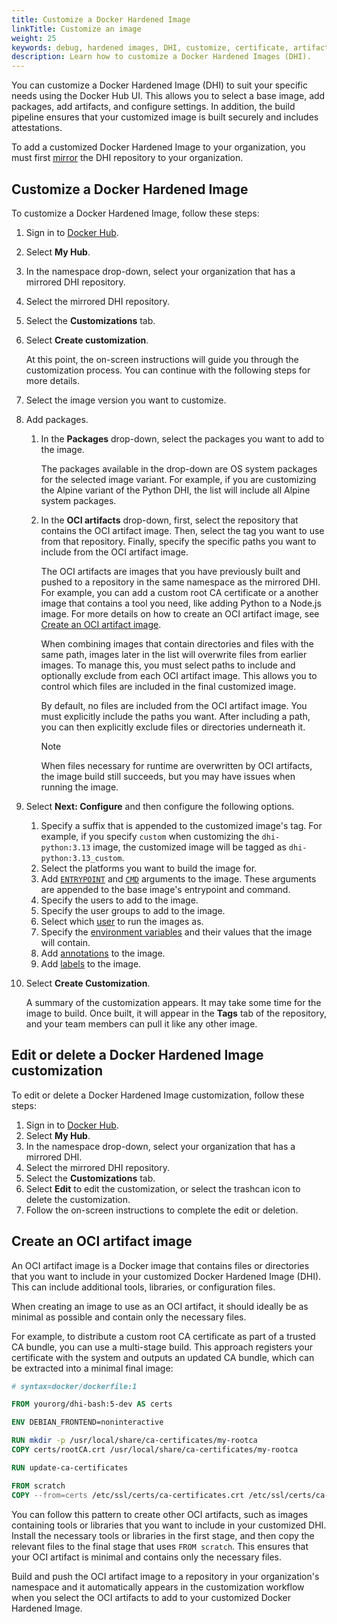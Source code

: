 ```yaml
---
title: Customize a Docker Hardened Image
linkTitle: Customize an image
weight: 25
keywords: debug, hardened images, DHI, customize, certificate, artifact
description: Learn how to customize a Docker Hardened Images (DHI).
---
```


You can customize a Docker Hardened Image (DHI) to suit your specific needs
using the Docker Hub UI. This allows you to select a base image, add packages,
add artifacts, and configure settings. In addition, the build pipeline ensures that
your customized image is built securely and includes attestations.

To add a customized Docker Hardened Image to your organization, you must first
[mirror](./mirror.md) the DHI repository to your organization.

## Customize a Docker Hardened Image

To customize a Docker Hardened Image, follow these steps:

1. Sign in to [Docker Hub](https://hub.docker.com).
2. Select **My Hub**.
3. In the namespace drop-down, select your organization that has a mirrored DHI
   repository.
4. Select the mirrored DHI repository.
5. Select the **Customizations** tab.
6. Select **Create customization**.

   At this point, the on-screen instructions will guide you through the
   customization process. You can continue with the following steps for more
   details.

7. Select the image version you want to customize.
8. Add packages.

   1. In the **Packages** drop-down, select the packages you want to add to the
      image.

      The packages available in the drop-down are OS system packages for the
      selected image variant. For example, if you are customizing the Alpine
      variant of the Python DHI, the list will include all Alpine system
      packages.

   2. In the **OCI artifacts** drop-down, first, select the repository that
      contains the OCI artifact image. Then, select the tag you want to use from
      that repository. Finally, specify the specific paths you want to include
      from the OCI artifact image.

      The OCI artifacts are images that you have previously
      built and pushed to a repository in the same namespace as the mirrored
      DHI. For example, you can add a custom root CA certificate or a another
      image that contains a tool you need, like adding Python to a Node.js
      image. For more details on how to create an OCI artifact image, see
      [Create an OCI artifact image](#create-an-oci-artifact-image).

      When combining images that contain directories and files with the same
      path, images later in the list will overwrite files from earlier images.
      To manage this, you must select paths to include and optionally exclude
      from each OCI artifact image. This allows you to control which files are
      included in the final customized image.

      By default, no files are included from the OCI artifact image. You must
      explicitly include the paths you want. After including a path, you can
      then explicitly exclude files or directories underneath it.

      > [!NOTE]
      >
      > When files necessary for runtime are overwritten by OCI artifacts, the
      > image build still succeeds, but you may have issues when running the
      > image.

9. Select **Next: Configure** and then configure the following options.

   1. Specify a suffix that is appended to the customized image's tag. For
      example, if you specify `custom` when customizing the `dhi-python:3.13`
      image, the customized image will be tagged as `dhi-python:3.13_custom`.
   2. Select the platforms you want to build the image for.
   3. Add [`ENTRYPOINT`](/reference/dockerfile/#entrypoint) and
      [`CMD`](/reference/dockerfile/#cmd) arguments to the image. These
      arguments are appended to the base image's entrypoint and command.
   4. Specify the users to add to the image.
   5. Specify the user groups to add to the image.
   6. Select which [user](/reference/dockerfile/#user) to run the images as.
   7. Specify the [environment variables](/reference/dockerfile/#env) and their
      values that the image will contain.
   8. Add [annotations](/build/metadata/annotations/) to the image.
   9. Add [labels](/reference/dockerfile/#label) to the image.
10. Select **Create Customization**.

    A summary of the customization appears. It may take some time for the image
    to build. Once built, it will appear in the **Tags** tab of the repository,
    and your team members can pull it like any other image.

## Edit or delete a Docker Hardened Image customization

To edit or delete a Docker Hardened Image customization, follow these steps:

1. Sign in to [Docker Hub](https://hub.docker.com).
2. Select **My Hub**.
3. In the namespace drop-down, select your organization that has a mirrored DHI.
4. Select the mirrored DHI repository.
5. Select the **Customizations** tab.
6. Select **Edit** to edit the customization, or select the trashcan icon to
   delete the customization.
7. Follow the on-screen instructions to complete the edit or deletion.

## Create an OCI artifact image

An OCI artifact image is a Docker image that contains files or directories that
you want to include in your customized Docker Hardened Image (DHI). This can
include additional tools, libraries, or configuration files.

When creating an image to use as an OCI artifact, it should ideally be as
minimal as possible and contain only the necessary files.

For example, to distribute a custom root CA certificate as part of a trusted CA
bundle, you can use a multi-stage build. This approach registers your
certificate with the system and outputs an updated CA bundle, which can be
extracted into a minimal final image:

```dockerfile
# syntax=docker/dockerfile:1

FROM yourorg/dhi-bash:5-dev AS certs

ENV DEBIAN_FRONTEND=noninteractive

RUN mkdir -p /usr/local/share/ca-certificates/my-rootca
COPY certs/rootCA.crt /usr/local/share/ca-certificates/my-rootca

RUN update-ca-certificates

FROM scratch
COPY --from=certs /etc/ssl/certs/ca-certificates.crt /etc/ssl/certs/ca-certificates.crt
```

You can follow this pattern to create other OCI artifacts, such as images
containing tools or libraries that you want to include in your customized DHI.
Install the necessary tools or libraries in the first stage, and then copy the
relevant files to the final stage that uses `FROM scratch`. This ensures that
your OCI artifact is minimal and contains only the necessary files.

Build and push the OCI artifact image to a repository in your organization's
namespace and it automatically appears in the customization workflow when you
select the OCI artifacts to add to your customized Docker Hardened Image.
